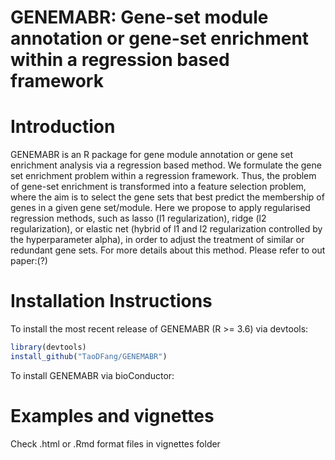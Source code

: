 # GENEMABR: Gene-set module annotation or gene-set enrichment within a regression based framework

# Introduction

GENEMABR is  an R package for gene module annotation or gene set enrichment analysis via a regression based method.
We formulate the gene set enrichment problem within a regression framework. Thus, the problem of gene-set enrichment is transformed into a feature selection problem, where the aim is to select the gene sets that best predict the membership of genes in a given gene set/module.
Here we propose to apply regularised regression methods, such as lasso (l1 regularization), ridge (l2 regularization), or elastic net (hybrid of l1 and l2 regularization controlled by the hyperparameter alpha), in order to adjust the treatment of similar or redundant gene sets.
For more details about this method. Please refer to out paper:(?)

# Installation Instructions

To install the most recent release of GENEMABR (R >= 3.6) via devtools:
 ```R
 library(devtools)
 install_github("TaoDFang/GENEMABR")
 ```

 To install GENEMABR via bioConductor:

# Examples and vignettes

Check .html or .Rmd format files in  vignettes folder
